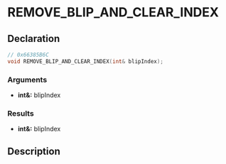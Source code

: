 # REMOVE_BLIP_AND_CLEAR_INDEX

## Declaration
```cpp
// 0x66385B6C
void REMOVE_BLIP_AND_CLEAR_INDEX(int& blipIndex);
```

### Arguments
- **int&:** blipIndex

### Results
- **int&:** blipIndex

## Description
